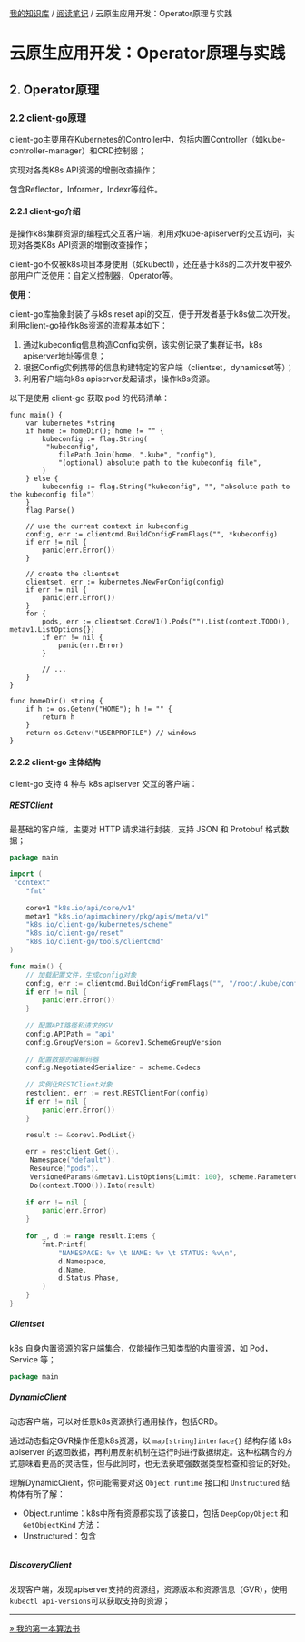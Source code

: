 [我的知识库](../README.md) / [阅读笔记](zz_generated_mdi.md) / 云原生应用开发：Operator原理与实践

# 云原生应用开发：Operator原理与实践

## 2. Operator原理

### 2.2 client-go原理

client-go主要用在Kubernetes的Controller中，包括内置Controller（如kube-controller-manager）和CRD控制器；

实现对各类K8s API资源的增删改查操作；

包含Reflector，Informer，Indexr等组件。

#### 2.2.1 client-go介绍

是操作k8s集群资源的编程式交互客户端，利用对kube-apiserver的交互访问，实现对各类K8s API资源的增删改查操作；

client-go不仅被k8s项目本身使用（如kubectl），还在基于k8s的二次开发中被外部用户广泛使用：自定义控制器，Operator等。

**使用**：

client-go库抽象封装了与k8s reset api的交互，便于开发者基于k8s做二次开发。利用client-go操作k8s资源的流程基本如下：

1. 通过kubeconfig信息构造Config实例，该实例记录了集群证书，k8s apiserver地址等信息；
2. 根据Config实例携带的信息构建特定的客户端（clientset，dynamicset等）；
3. 利用客户端向k8s apiserver发起请求，操作k8s资源。

以下是使用 client-go 获取 pod 的代码清单：

```golang
func main() {
    var kubernetes *string
    if home := homeDir(); home != "" {
        kubeconfig := flag.String(
         "kubeconfig",
            filePath.Join(home, ".kube", "config"),
            "(optional) absolute path to the kubeconfig file",
        )
    } else {
        kubeconfig := flag.String("kubeconfig", "", "absolute path to the kubeconfig file")
    }
    flag.Parse()
    
    // use the current context in kubeconfig
    config, err := clientcmd.BuildConfigFromFlags("", *kubeconfig)
    if err != nil {
        panic(err.Error())
    }
    
    // create the clientset
    clientset, err := kubernetes.NewForConfig(config)
    if err != nil {
        panic(err.Error())
    }
    for {
        pods, err := clientset.CoreV1().Pods("").List(context.TODO(), metav1.ListOptions{})
        if err != nil {
            panic(err.Error)
        }
        
        // ...
    }
}

func homeDir() string {
    if h := os.Getenv("HOME"); h != "" {
        return h
    }
    return os.Getenv("USERPROFILE") // windows
}
```

#### 2.2.2 client-go 主体结构

client-go 支持 4 种与 k8s apiserver 交互的客户端：

##### RESTClient

最基础的客户端，主要对 HTTP 请求进行封装，支持 JSON 和 Protobuf 格式数据；

```go
package main

import (
 "context"
    "fmt"
    
    corev1 "k8s.io/api/core/v1"
    metav1 "k8s.io/apimachinery/pkg/apis/meta/v1"
    "k8s.io/client-go/kubernetes/scheme"
    "k8s.io/client-go/reset"
    "k8s.io/client-go/tools/clientcmd"
)

func main() {
    // 加载配置文件，生成config对象
    config, err := clientcmd.BuildConfigFromFlags("", "/root/.kube/config")
    if err != nil {
        panic(err.Error())
    }
    
    // 配置API路径和请求的GV
    config.APIPath = "api"
    config.GroupVersion = &corev1.SchemeGroupVersion
    
    // 配置数据的编解码器
    config.NegotiatedSerializer = scheme.Codecs
    
    // 实例化RESTClient对象
    restclient, err := rest.RESTClientFor(config)
    if err != nil {
        panic(err.Error())
    }

    result := &corev1.PodList{}
    
    err = restclient.Get().
     Namespace("default").
     Resource("pods").
     VersionedParams(&metav1.ListOptions{Limit: 100}, scheme.ParameterCodec).
     Do(context.TODO()).Into(result)
    
    if err != nil {
        panic(err.Error)
    }
    
    for _, d := range result.Items {
        fmt.Printf(
            "NAMESPACE: %v \t NAME: %v \t STATUS: %v\n",
            d.Namespace,
            d.Name,
            d.Status.Phase,
        )
    }
}
```

##### Clientset

k8s 自身内置资源的客户端集合，仅能操作已知类型的内置资源，如 Pod，Service 等；

```go
package main

```

##### DynamicClient

动态客户端，可以对任意k8s资源执行通用操作，包括CRD。

通过动态指定GVR操作任意k8s资源，以 `map[string]interface{}` 结构存储 k8s apiserver 的返回数据，再利用反射机制在运行时进行数据绑定。这种松耦合的方式意味着更高的灵活性，但与此同时，也无法获取强数据类型检查和验证的好处。

理解DynamicClient，你可能需要对这 `Object.runtime` 接口和 `Unstructured` 结构体有所了解：

- Object.runtime：k8s中所有资源都实现了该接口，包括 `DeepCopyObject` 和 `GetObjectKind` 方法：
- Unstructured：包含

```go
```

##### DiscoveryClient

发现客户端，发现apiserver支持的资源组，资源版本和资源信息（GVR），使用`kubectl api-versions`可以获取支持的资源；

---
[» 我的第一本算法书](我的第一本算法书.md)
